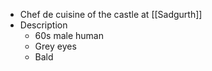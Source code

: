 - Chef de cuisine of the castle at [[Sadgurth]]
- Description
	- 60s male human
	- Grey eyes
	- Bald